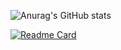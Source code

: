 

![Anurag's GitHub stats](https://github-readme-stats.vercel.app/api?username=JuniorLeme&show_icons=true&theme=codeSTACKr)

[![Readme Card](https://github-readme-stats.vercel.app/api/pin/?username=JuniorLeme&repo=github-readme-stats)](https://github.com/JuniorLeme/github-readme-stats)



<!--
**JuniorLeme/JuniorLeme** is a ✨ _special_ ✨ repository because its `README.md` (this file) appears on your GitHub profile.

Here are some ideas to get you started:

- 🔭 I’m currently working on ...
- 🌱 I’m currently learning ...
- 👯 I’m looking to collaborate on ...
- 🤔 I’m looking for help with ...
- 💬 Ask me about ...
- 📫 How to reach me: ...
- 😄 Pronouns: ...
- ⚡ Fun fact: ...
-->
